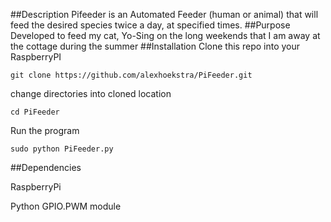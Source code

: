 ##Description
Pifeeder is an Automated Feeder (human or animal) that will feed
the desired species twice a day, at specified times.
##Purpose
Developed to feed my cat, Yo-Sing on the long weekends that I am
away at the cottage during the summer
##Installation
Clone this repo into your RaspberryPI

	git clone https://github.com/alexhoekstra/PiFeeder.git

change directories into cloned location

	cd PiFeeder

Run the program 

	sudo python PiFeeder.py 
  
##Dependencies

RaspberryPi

Python GPIO.PWM module
